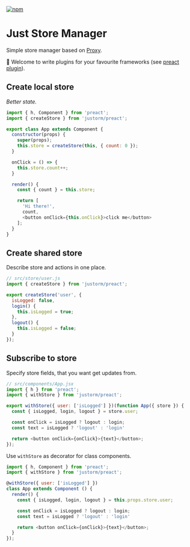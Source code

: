 [![npm](https://img.shields.io/npm/dm/justorm?style=flat-square)](https://www.npmjs.com/package/justorm)

Just Store Manager
====
Simple store manager based on [Proxy](https://developer.mozilla.org/en/docs/Web/JavaScript/Reference/Global_Objects/Proxy).

🌈 Welcome to write plugins for your favourite frameworks (see [preact plugin](src/preact/index.js)).

## Create local store

_Better state._

```js
import { h, Component } from 'preact';
import { createStore } from 'justorm/preact';

export class App extends Component {
  constructor(props) {
    super(props);
    this.store = createStore(this, { count: 0 });
  }

  onClick = () => {
    this.store.count++;
  }

  render() {
    const { count } = this.store;

    return [
      'Hi there!',
      count,
      <button onClick={this.onClick}>click me</button>
    ];
  }
}

```

## Create shared store

Describe store and actions in one place.

```js
// src/store/user.js
import { createStore } from 'justorm/preact';

export createStore('user', {
  isLogged: false,
  login() {
    this.isLogged = true;
  },
  logout() {
    this.isLogged = false;
  }
});
```

## Subscribe to store

Specify store fields, that you want get updates from.

```js
// src/components/App.jsx
import { h } from 'preact';
import { withStore } from 'justorm/preact';

export withStore({ user: ['isLogged'] })(function App({ store }) {
  const { isLogged, login, logout } = store.user;

  const onClick = isLogged ? logout : login;
  const text = isLogged ? 'logout' : 'login'

  return <button onClick={onClick}>{text}</button>;
});
```

Use `withStore` as decorator for class components.

```js
import { h, Component } from 'preact';
import { withStore } from 'justorm/preact';

@withStore({ user: ['isLogged'] })
class App extends Component () {
  render() {
    const { isLogged, login, logout } = this.props.store.user;

    const onClick = isLogged ? logout : login;
    const text = isLogged ? 'logout' : 'login'

    return <button onClick={onClick}>{text}</button>;
  }
});
````
